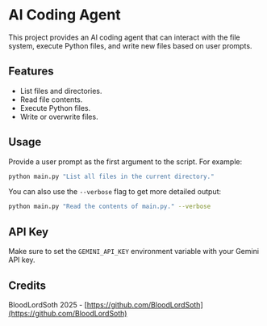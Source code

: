 # AI Coding Agent

This project provides an AI coding agent that can interact with the file system, execute Python files, and write new files based on user prompts.

## Features

- List files and directories.
- Read file contents.
- Execute Python files.
- Write or overwrite files.

## Usage

Provide a user prompt as the first argument to the script. For example:

```bash
python main.py "List all files in the current directory."
```

You can also use the `--verbose` flag to get more detailed output:

```bash
python main.py "Read the contents of main.py." --verbose
```

## API Key

Make sure to set the `GEMINI_API_KEY` environment variable with your Gemini API key.

## Credits

BloodLordSoth 2025 - [https://github.com/BloodLordSoth](https://github.com/BloodLordSoth)